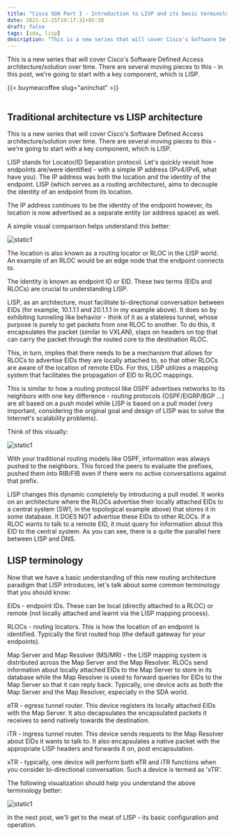 ```yaml
---
title: "Cisco SDA Part I - Introduction to LISP and its basic terminology "
date: 2021-12-25T19:17:31+05:30
draft: false
tags: [sda, lisp]
description: "This is a new series that will cover Cisco's Software Defined Access architecture/solution over time. There are several moving pieces to this - in this post, we're going to start with a key component, which is LISP."
---
```

This is a new series that will cover Cisco's Software Defined Access architecture/solution over time. There are several moving pieces to this - in this post, we're going to start with a key component, which is LISP.
<!--more-->
{{< buymeacoffee slug="aninchat" >}}  
<br />
## Traditional architecture vs LISP architecture

This is a new series that will cover Cisco's Software Defined Access architecture/solution over time. There are several moving pieces to this - we're going to start with a key component, which is LISP. 


LISP stands for Locator/ID Separation protocol. Let's quickly revisit how endpoints are/were identified - with a simple IP address (IPv4/IPv6, what have you). The IP address was both the location and the identity of the endpoint. LISP (which serves as a routing architecture), aims to decouple the identity of an endpoint from its location. 


The IP address continues to be the identity of the endpoint however, its location is now advertised as a separate entity (or address space) as well. 


A simple visual comparison helps understand this better:

![static1](/images/cisco/sda_1/lisp1.jpg)


The location is also known as a routing locator or RLOC in the LISP world. An example of an RLOC would be an edge node that the endpoint connects to. 


The identity is known as endpoint ID or EID. These two terms (EIDs and RLOCs) are crucial to understanding LISP. 


LISP, as an architecture, must facilitate bi-directional conversation between EIDs (for example, 10.1.1.1 and 20.1.1.1 in my example above). It does so by exhibiting tunneling like behavior - think of it as a stateless tunnel, whose purpose is purely to get packets from one RLOC to another. To do this, it encapsulates the packet (similar to VXLAN), slaps on headers on top that can carry the packet through the routed core to the destination RLOC.


This, in turn, implies that there needs to be a mechanism that allows for RLOCs to advertise EIDs they are locally attached to, so that other RLOCs are aware of the location of remote EIDs. For this, LISP utilizes a mapping system that facilitates the propagation of EID to RLOC mappings. 


This is similar to how a routing protocol like OSPF advertises networks to its neighbors with one key difference - routing protocols (OSPF/EIGRP/BGP ...) are all based on a push model while LISP is based on a pull model (very important, considering the original goal and design of LISP was to solve the Internet's scalability problems). 


Think of this visually:


![static1](/images/cisco/sda_1/lisp2.jpg)


With your traditional routing models like OSPF, information was always pushed to the neighbors. This forced the peers to evaluate the prefixes, pushed them into RIB/FIB even if there were no active conversations against that prefix. 


LISP changes this dynamic completely by introducing a pull model. It works on an architecture where the RLOCs advertise their locally attached EIDs to a central system (SW1, in the topological example above) that stores it in some database. It DOES NOT advertise these EIDs to other RLOCs. If a RLOC wants to talk to a remote EID, it must query for information about this EID to the central system. As you can see, there is a quite the parallel here between LISP and DNS. 

## LISP terminology


Now that we have a basic understanding of this new routing architecture paradigm that LISP introduces, let's talk about some common terminology that you should know:


EIDs - endpoint IDs. These can be local (directly attached to a RLOC) or remote (not locally attached and learnt via the LISP mapping process). 


RLOCs - routing locators. This is how the location of an endpoint is identified. Typically the first routed hop (the default gateway for your endpoints). 


Map Server and Map Resolver (MS/MR) - the LISP mapping system is distributed across the Map Server and the Map Resolver. RLOCs send information about locally attached EIDs to the Map Server to store in its database while the Map Resolver is used to forward queries for EIDs to the Map Server so that it can reply back. Typically, one device acts as both the Map Server and the Map Resolver, especially in the SDA world. 


eTR - egress tunnel router. This device registers its locally attached EIDs with the Map Server. It also decapsulates the encapsulated packets it receives to send natively towards the destination. 


iTR - ingress tunnel router. This device sends requests to the Map Resolver about EIDs it wants to talk to. It also encapsulates a native packet with the appropriate LISP headers and forwards it on, post encapsulation.


xTR - typically, one device will perform both eTR and iTR functions when you consider bi-directional conversation. Such a device is termed as 'xTR'. 


The following visualization should help you understand the above terminology better:

![static1](/images/cisco/sda_1/lisp3.jpg)


In the next post, we'll get to the meat of LISP - its basic configuration and operation.